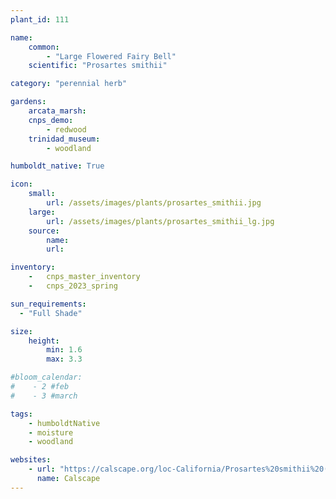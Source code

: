 ```yaml
---
plant_id: 111

name: 
    common: 
        - "Large Flowered Fairy Bell"   
    scientific: "Prosartes smithii" 

category: "perennial herb"

gardens: 
    arcata_marsh:
    cnps_demo:
        - redwood
    trinidad_museum:
        - woodland

humboldt_native: True

icon: 
    small: 
        url: /assets/images/plants/prosartes_smithii.jpg 
    large: 
        url: /assets/images/plants/prosartes_smithii_lg.jpg 
    source: 
        name: 
        url: 

inventory: 
    -   cnps_master_inventory
    -   cnps_2023_spring

sun_requirements:
  - "Full Shade"

size:
    height:
        min: 1.6
        max: 3.3

#bloom_calendar: 
#    - 2 #feb
#    - 3 #march

tags:
    - humboldtNative
    - moisture
    - woodland

websites: 
    - url: "https://calscape.org/loc-California/Prosartes%20smithii%20(Large%20Flowered%20Fairy%20Bell)"
      name: Calscape
---
```

